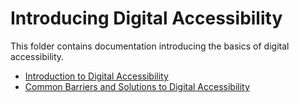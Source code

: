 # Introducing Digital Accessibility

This folder contains documentation introducing the basics of digital accessibility.

* [Introduction to Digital Accessibility](https://github.com/AccessiTech/digital-a11y-docs/blob/main/docs/Introductions/Introduction%20to%20Digital%20Accessibility.md)
* [Common Barriers and Solutions to Digital Accessibility](https://github.com/AccessiTech/digital-a11y-docs/blob/main/docs/Introductions/Common%20Barriers%20and%20Solutions%20to%20Digital%20Accessibility.md) 
